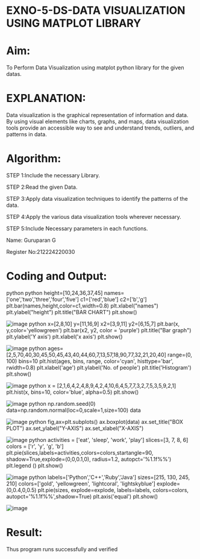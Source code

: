 # EXNO-5-DS-DATA VISUALIZATION USING MATPLOT LIBRARY

# Aim:
  To Perform Data Visualization using matplot python library for the given datas.

# EXPLANATION:
Data visualization is the graphical representation of information and data. By using visual elements like charts, graphs, and maps, data visualization tools provide an accessible way to see and understand trends, outliers, and patterns in data.

# Algorithm:
STEP 1:Include the necessary Library.

STEP 2:Read the given Data.

STEP 3:Apply data visualization techniques to identify the patterns of the data.

STEP 4:Apply the various data visualization tools wherever necessary.

STEP 5:Include Necessary parameters in each functions.



Name: Guruparan G

Register No:212224220030


# Coding and Output:
 python
python
height=[10,24,36,37,45]
names=['one','two','three','four','five']
c1=['red','blue']
c2=['b','g']
plt.bar(names,height,color=c1,width=0.8)
plt.xlabel("names")
plt.ylabel("height")
plt.title("BAR CHART")
plt.show()


![image](https://github.com/user-attachments/assets/a5b7d71c-62d8-4e56-baa9-fe3d7affe05d)
python
x=[2,8,10]
y=[11,16,9] 
x2=[3,9,11] 
y2=[6,15,7]
plt.bar(x, y,color='yellowgreen') 
plt.bar(x2, y2, color = 'purple')
plt.title("Bar graph")
plt.ylabel('Y axis')
plt.xlabel('x axis')
plt.show()


![image](https://github.com/user-attachments/assets/38219006-1b9f-43aa-aae5-7c6bc6fc5258)
python
ages=[2,5,70,40,30,45,50,45,43,40,44,60,7,13,57,18,90,77,32,21,20,40]
range=(0, 100)
bins=10
plt.hist(ages, bins, range, color='cyan', histtype='bar', rwidth=0.8)
plt.xlabel('age')
plt.ylabel('No. of people')
plt.title('Histogram')
plt.show()


![image](https://github.com/user-attachments/assets/431ea6bf-d3e2-4848-b797-2b9d4f51516b)
python
x = [2,1,6,4,2,4,8,9,4,2,4,10,6,4,5,7,7,3,2,7,5,3,5,9,2,1]
plt.hist(x, bins=10, color='blue', alpha=0.5)
plt.show()



![image](https://github.com/user-attachments/assets/99fefd74-333a-463a-ab6f-726ec7cecf15)
python
np.random.seed(0)
data=np.random.normal(loc=0,scale=1,size=100)
data


![image](https://github.com/user-attachments/assets/03d8540f-60ae-468d-9ae0-f56e0e16f7b9)
python
fig,ax=plt.subplots()
ax.boxplot(data)
ax.set_title("BOX PLOT")
ax.set_ylabel("Y-AXIS")
ax.set_xlabel("X-AXIS")


![image](https://github.com/user-attachments/assets/765b76af-0126-460c-b2fa-64c3e8b44570)
python
activities = ['eat', 'sleep', 'work', 'play']
slices=[3, 7, 8, 6]
colors = ['r', 'y', 'g', 'b']
plt.pie(slices,labels=activities,colors=colors,startangle=90, 
        shadow=True,explode=(0,0,0.1,0), radius=1.2, autopct='%1.1f%%')
plt.legend ()
plt.show()


![image](https://github.com/user-attachments/assets/b56e792a-957c-44bb-b4df-b2648ea9f30a)
python
labels=['Python','C++','Ruby','Java']
sizes=[215, 130, 245, 210] 
colors=['gold', 'yellowgreen', 'lightcoral', 'lightskyblue'] 
explode=(0,0.4,0,0.5)
plt.pie(sizes, explode=explode, labels=labels, colors=colors, autopct='%1.1f%%',shadow=True)
plt.axis('equal')
plt.show()


![image](https://github.com/user-attachments/assets/64d715a0-e308-4fc7-8ef3-b08e1a1c9bf8)



# Result:
 Thus program runs successfully and verified
